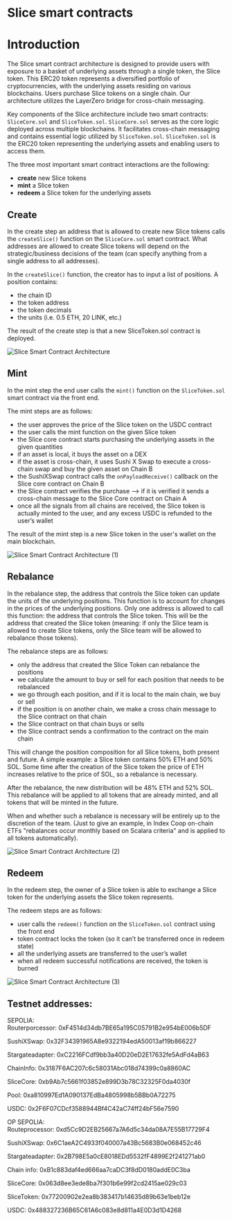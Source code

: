 # Slice smart contracts    

# Introduction

The Slice smart contract architecture is designed to provide users with exposure to a basket of underlying assets through a single token, the Slice token. This ERC20 token represents a diversified portfolio of cryptocurrencies, with the underlying assets residing on various blockchains. Users purchase Slice tokens on a single chain. Our architecture utilizes the LayerZero bridge for cross-chain messaging.

Key components of the Slice architecture include two smart contracts: `SliceCore.sol` and `SliceToken.sol`. `SliceCore.sol` serves as the core logic deployed across multiple blockchains. It facilitates cross-chain messaging and contains essential logic utilized by `SliceToken.sol`. `SliceToken.sol` is the ERC20 token representing the underlying assets and enabling users to access them.

The three most important smart contract interactions are the following:

- **create** new Slice tokens
- **mint** a Slice token
- **redeem** a Slice token for the underlying assets

## Create

In the create step an address that is allowed to create new Slice tokens calls the `createSlice()` function on the `SliceCore.sol` smart contract. What addresses are allowed to create Slice tokens will depend on the strategic/business decisions of the team (can specify anything from a single address to all addresses).

In the `createSlice()` function, the creator has to input a list of positions.
A position contains:

- the chain ID
- the token address    
- the token decimals   
- the units (i.e. 0.5 ETH, 20 LINK, etc.)

The result of the create step is that a new SliceToken.sol contract is deployed.

![Slice Smart Contract Architecture](https://github.com/Slice-Trade/contracts/assets/44027725/da210997-63bf-4078-9191-9f493c7b8bad)

## Mint

In the mint step the end user calls the `mint()` function on the `SliceToken.sol` smart contract via the front end. 

The mint steps are as follows:

- the user approves the price of the Slice token on the USDC contract
- the user calls the mint function on the given Slice token
- the Slice core contract starts purchasing the underlying assets in the given quantities
- if an asset is local, it buys the asset on a DEX
- if the asset is cross-chain, it uses Sushi X Swap to execute a cross-chain swap and buy the given asset on Chain B
- the SushiXSwap contract calls the `onPayloadReceive()` callback on the Slice core contract on Chain B
- the Slice contract verifies the purchase --> if it is verified it sends a cross-chain message to the Slice Core contract on Chain A
- once all the signals from all chains are received, the Slice token is actually minted to the user, and any excess USDC is refunded to the user’s wallet

The result of the mint step is a new Slice token in the user's wallet on the main blockchain.

![Slice Smart Contract Architecture (1)](https://github.com/Slice-Trade/contracts/assets/44027725/d952116a-4ab7-4a9f-8754-c28fd377ef45)

## Rebalance

In the rebalance step, the address that controls the Slice token can update the units of the underlying positions. This function is to account for changes in the prices of the underlying positions. Only one address is allowed to call this function: the address that controls the Slice token. This will be the address that created the Slice token (meaning: if only the Slice team is allowed to create Slice tokens, only the Slice team will be allowed to rebalance those tokens).

The rebalance steps are as follows:

- only the address that created the Slice Token can rebalance the positions
- we calculate the amount to buy or sell for each position that needs to be rebalanced
- we go through each position, and if it is local to the main chain, we buy or sell
- if the position is on another chain, we make a cross chain message to the Slice contract on that chain
- the Slice contract on that chain buys or sells
- the Slice contract sends a confirmation to the contract on the main chain

This will change the position composition for all Slice tokens, both present and future.
A simple example: a Slice token contains 50% ETH and 50% SOL. Some time after the creation of the Slice token the price of ETH increases relative to the price of SOL, so a rebalance is necessary. 

After the rebalance, the  new distribution will be 48% ETH and 52% SOL. This rebalance will be applied to all tokens that are already minted, and all tokens that will be minted in the future. 

When and whether such a rebalance is necessary will be entirely up to the discretion of the team. (Just to give an example, in Index Coop on-chain ETFs "rebalances occur monthly based on Scalara criteria" and is applied to all tokens automatically).

![Slice Smart Contract Architecture (2)](https://github.com/Slice-Trade/contracts/assets/44027725/8b1682b4-3087-4fc5-9e55-c1f46c4e55fe)

## Redeem

In the redeem step, the owner of a Slice token is able to exchange a Slice token for the underlying assets the Slice token represents. 

The redeem steps are as follows:

- user calls the `redeem()` function on the `SliceToken.sol` contract using the front end
- token contract locks the token (so it can’t be transferred once in redeem state)
- all the underlying assets are transferred to the user’s wallet
- when all redeem successful notifications are received, the token is burned

![Slice Smart Contract Architecture (3)](https://github.com/Slice-Trade/contracts/assets/44027725/ddb78d4a-4227-43c1-a24c-7277e121d925)     


## Testnet addresses:

SEPOLIA:    
Routerporcessor: 0xF4514d34db7BE65a195C05791B2e954bE006b5DF    

SushiXSwap: 0x32F34391965A8e9322194edA50013af19b866227    

Stargateadapter: 0xC2216FCdf9bb3a40D20eD2E17632fe5AdFd4aB63     

ChainInfo: 0x3187F6AC207c6c58031Abc018d74399c0a8860AC    

SliceCore: 0xb9Ab7c5661f03852e899D3b78C32325F0da4030f    

Pool: 0xa810997Ed1A090137EdBa4805998b5BBb0A72275    

USDC: 0x2F6F07CDcf3588944Bf4C42aC74ff24bF56e7590    

     
OP SEPOLIA:    
Routeprocessor: 0xd5Cc9D2EB25667a7A6d5c34da08A7E55B17729F4    

SushiXSwap: 0x6C1aeA2C4933f040007a43Bc5683B0e068452c46    

Stargateadapter: 0x2B798E5a0cE8018EDd5532fF4899E2f241271ab0    

Chain info: 0xB1c883daf4ed666aa7caDC3f8dD0180addE0C3ba    

SliceCore: 0x063d8ee3ede8ba7f301b6e99f2cd2415ae029c03    

SliceToken: 0x77200902e2ea8b383417b14635d89b63e1beb12e    

USDC: 0x488327236B65C61A6c083e8d811a4E0D3d1D4268    
